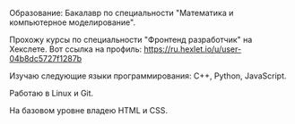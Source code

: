 

<!--
**Maximusdova/Maximusdova** is a ✨ _special_ ✨ repository because its `README.md` (this file) appears on your GitHub profile.

Here are some ideas to get you started:

- 🔭 I’m currently working on education
- 🌱 I’m currently learning ...
- 👯 I’m looking to collaborate on ...
- 🤔 I’m looking for help with ...
- 💬 Ask me about ...
- 📫 How to reach me: ...
- 😄 Pronouns: ...
- ⚡ Fun fact: ...
-->
Образование: Бакалавр по специальности "Математика и компьютерное моделирование".

Прохожу курсы по специальности "Фронтенд разработчик" на Хекслете. Вот ссылка на профиль: https://ru.hexlet.io/u/user-04b8dc5727f1287b

Изучаю следующие языки программирования: С++, Python, JavaScript.

Работаю в Linux и Git.

На базовом уровне владею HTML и CSS.
